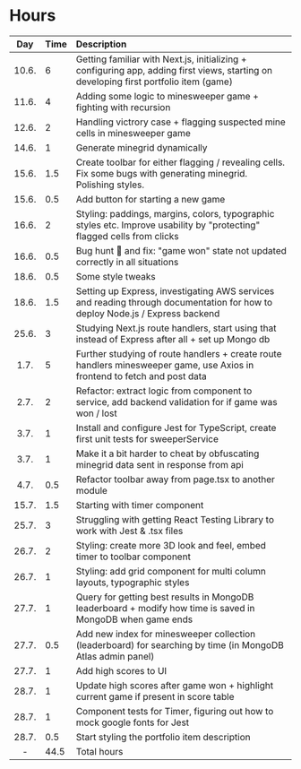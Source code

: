 # Hours

|  Day  | Time | Description                                                                                                                           |
| :---: | :--- | :------------------------------------------------------------------------------------------------------------------------------------ |
| 10.6. | 6    | Getting familiar with Next.js, initializing + configuring app, adding first views, starting on developing first portfolio item (game) |
| 11.6. | 4    | Adding some logic to minesweeper game + fighting with recursion                                                                       |
| 12.6. | 2    | Handling victrory case + flagging suspected mine cells in minesweeper game                                                            |
| 14.6. | 1    | Generate minegrid dynamically                                                                                                         |
| 15.6. | 1.5  | Create toolbar for either flagging / revealing cells. Fix some bugs with generating minegrid. Polishing styles.                       |
| 15.6. | 0.5  | Add button for starting a new game                                                                                                    |
| 16.6. | 2    | Styling: paddings, margins, colors, typographic styles etc. Improve usability by "protecting" flagged cells from clicks               |
| 16.6. | 0.5  | Bug hunt 🐛 and fix: "game won" state not updated correctly in all situations                                                         |
| 18.6. | 0.5  | Some style tweaks                                                                                                                     |
| 18.6. | 1.5  | Setting up Express, investigating AWS services and reading through documentation for how to deploy Node.js / Express backend          |
| 25.6. | 3    | Studying Next.js route handlers, start using that instead of Express after all + set up Mongo db                                      |
| 1.7.  | 5    | Further studying of route handlers + create route handlers minesweeper game, use Axios in frontend to fetch and post data             |
| 2.7.  | 2    | Refactor: extract logic from component to service, add backend validation for if game was won / lost                                  |
| 3.7.  | 1    | Install and configure Jest for TypeScript, create first unit tests for sweeperService                                                 |
| 3.7.  | 1    | Make it a bit harder to cheat by obfuscating minegrid data sent in response from api                                                  |
| 4.7.  | 0.5  | Refactor toolbar away from page.tsx to another module                                                                                 |
| 15.7. | 1.5  | Starting with timer component                                                                                                         |
| 25.7. | 3    | Struggling with getting React Testing Library to work with Jest & .tsx files                                                          |
| 26.7. | 2    | Styling: create more 3D look and feel, embed timer to toolbar component                                                               |
| 26.7. | 1    | Styling: add grid component for multi column layouts, typographic styles                                                              |
| 27.7. | 1    | Query for getting best results in MongoDB leaderboard + modify how time is saved in MongoDB when game ends                            |
| 27.7. | 0.5  | Add new index for minesweeper collection (leaderboard) for searching by time (in MongoDB Atlas admin panel)                           |
| 27.7. | 1    | Add high scores to UI                                                                                                                 |
| 28.7. | 1    | Update high scores after game won + highlight current game if present in score table                                                  |
| 28.7. | 1    | Component tests for Timer, figuring out how to mock google fonts for Jest                                                             |
| 28.7. | 0.5  | Start styling the portfolio item description                                                                                          |
|   -   | 44.5 | Total hours                                                                                                                           |
